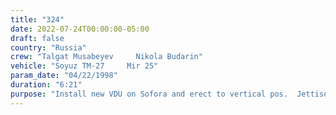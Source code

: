 ```yaml
---
title: "324"
date: 2022-07-24T00:00:00-05:00
draft: false
country: "Russia"
crew: "Talgat Musabeyev     Nikola Budarin"
vehicle: "Soyuz TM-27     Mir 25"
param_date: "04/22/1998"
duration: "6:21"
purpose: "Install new VDU on Sofora and erect to vertical pos.  Jettison of ???????"
---
```

